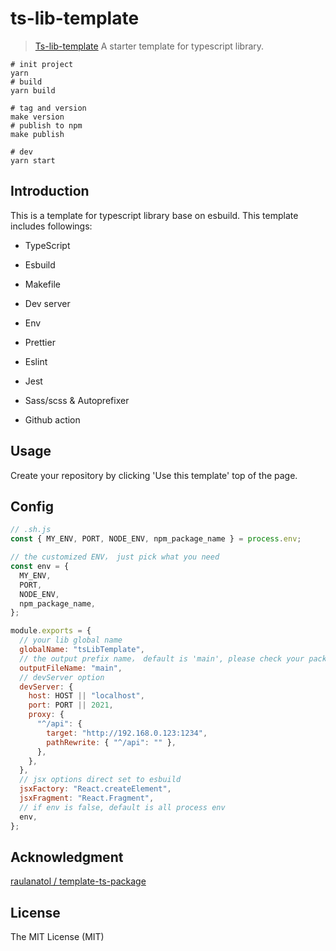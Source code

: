 # ts-lib-template

> [Ts-lib-template](https://github.com/Shirtiny/ts-lib-template) A starter template for typescript library.

```shell
# init project
yarn
# build
yarn build

# tag and version
make version
# publish to npm
make publish

# dev
yarn start
```

## Introduction

This is a template for typescript library base on esbuild. This template includes followings:

- TypeScript

- Esbuild

- Makefile

- Dev server

- Env

- Prettier

- Eslint

- Jest

- Sass/scss & Autoprefixer

- Github action

## Usage

Create your repository by clicking 'Use this template' top of the page.

## Config

```js
// .sh.js
const { MY_ENV, PORT, NODE_ENV, npm_package_name } = process.env;

// the customized ENV， just pick what you need
const env = {
  MY_ENV,
  PORT,
  NODE_ENV,
  npm_package_name,
};

module.exports = {
  // your lib global name
  globalName: "tsLibTemplate",
  // the output prefix name， default is 'main', please check your package.json after this option changed.
  outputFileName: "main",
  // devServer option
  devServer: {
    host: HOST || "localhost",
    port: PORT || 2021,
    proxy: {
      "^/api": {
        target: "http://192.168.0.123:1234",
        pathRewrite: { "^/api": "" },
      },
    },
  },
  // jsx options direct set to esbuild
  jsxFactory: "React.createElement",
  jsxFragment: "React.Fragment",
  // if env is false, default is all process env
  env,
};
```

## Acknowledgment

[raulanatol / template-ts-package](https://github.com/raulanatol/template-ts-package)

## License

The MIT License (MIT)

